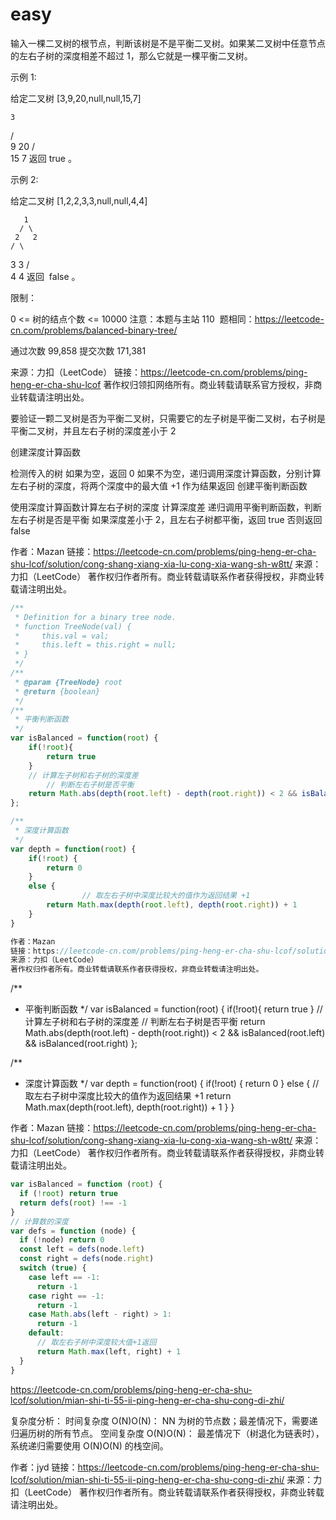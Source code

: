 # easy

输入一棵二叉树的根节点，判断该树是不是平衡二叉树。如果某二叉树中任意节点的左右子树的深度相差不超过 1，那么它就是一棵平衡二叉树。



示例 1:

给定二叉树 [3,9,20,null,null,15,7]

    3

/ \
 9 20
/ \
 15 7
返回 true 。

示例 2:

给定二叉树 [1,2,2,3,3,null,null,4,4]

       1
      / \
     2   2
    / \

3 3
/ \
 4 4
返回  false 。



限制：

0 <= 树的结点个数 <= 10000
注意：本题与主站 110  题相同：https://leetcode-cn.com/problems/balanced-binary-tree/



通过次数 99,858 提交次数 171,381

来源：力扣（LeetCode）
链接：https://leetcode-cn.com/problems/ping-heng-er-cha-shu-lcof
著作权归领扣网络所有。商业转载请联系官方授权，非商业转载请注明出处。

要验证一颗二叉树是否为平衡二叉树，只需要它的左子树是平衡二叉树，右子树是平衡二叉树，并且左右子树的深度差小于 2

创建深度计算函数

检测传入的树
如果为空，返回 0
如果不为空，递归调用深度计算函数，分别计算左右子树的深度，将两个深度中的最大值 +1 作为结果返回
创建平衡判断函数

使用深度计算函数计算左右子树的深度
计算深度差
递归调用平衡判断函数，判断左右子树是否是平衡
如果深度差小于 2，且左右子树都平衡，返回 true
否则返回 false

作者：Mazan
链接：https://leetcode-cn.com/problems/ping-heng-er-cha-shu-lcof/solution/cong-shang-xiang-xia-lu-cong-xia-wang-sh-w8tt/
来源：力扣（LeetCode）
著作权归作者所有。商业转载请联系作者获得授权，非商业转载请注明出处。

```js
/**
 * Definition for a binary tree node.
 * function TreeNode(val) {
 *     this.val = val;
 *     this.left = this.right = null;
 * }
 */
/**
 * @param {TreeNode} root
 * @return {boolean}
 */
/**
 * 平衡判断函数
 */
var isBalanced = function(root) {
    if(!root){
        return true
    }
    // 计算左子树和右子树的深度差
        // 判断左右子树是否平衡
    return Math.abs(depth(root.left) - depth(root.right)) < 2 && isBalanced(root.left) && isBalanced(root.right)
};

/**
 * 深度计算函数
 */
var depth = function(root) {
    if(!root) {
        return 0
    }
    else {
                // 取左右子树中深度比较大的值作为返回结果 +1
        return Math.max(depth(root.left), depth(root.right)) + 1
    }
}

作者：Mazan
链接：https://leetcode-cn.com/problems/ping-heng-er-cha-shu-lcof/solution/cong-shang-xiang-xia-lu-cong-xia-wang-sh-w8tt/
来源：力扣（LeetCode）
著作权归作者所有。商业转载请联系作者获得授权，非商业转载请注明出处。
```

/\*\*

- 平衡判断函数
  \*/
  var isBalanced = function(root) {
  if(!root){
  return true
  }
  // 计算左子树和右子树的深度差
  // 判断左右子树是否平衡
  return Math.abs(depth(root.left) - depth(root.right)) < 2 && isBalanced(root.left) && isBalanced(root.right)
  };

/\*\*

- 深度计算函数
  \*/
  var depth = function(root) {
  if(!root) {
  return 0
  }
  else {
  // 取左右子树中深度比较大的值作为返回结果 +1
  return Math.max(depth(root.left), depth(root.right)) + 1
  }
  }

作者：Mazan
链接：https://leetcode-cn.com/problems/ping-heng-er-cha-shu-lcof/solution/cong-shang-xiang-xia-lu-cong-xia-wang-sh-w8tt/
来源：力扣（LeetCode）
著作权归作者所有。商业转载请联系作者获得授权，非商业转载请注明出处。

```js
var isBalanced = function (root) {
  if (!root) return true
  return defs(root) !== -1
}
// 计算数的深度
var defs = function (node) {
  if (!node) return 0
  const left = defs(node.left)
  const right = defs(node.right)
  switch (true) {
    case left == -1:
      return -1
    case right == -1:
      return -1
    case Math.abs(left - right) > 1:
      return -1
    default:
      // 取左右子树中深度较大值+1返回
      return Math.max(left, right) + 1
  }
}
```

https://leetcode-cn.com/problems/ping-heng-er-cha-shu-lcof/solution/mian-shi-ti-55-ii-ping-heng-er-cha-shu-cong-di-zhi/

复杂度分析：
时间复杂度 O(N)O(N)： NN 为树的节点数；最差情况下，需要递归遍历树的所有节点。
空间复杂度 O(N)O(N)： 最差情况下（树退化为链表时），系统递归需要使用 O(N)O(N) 的栈空间。

作者：jyd
链接：https://leetcode-cn.com/problems/ping-heng-er-cha-shu-lcof/solution/mian-shi-ti-55-ii-ping-heng-er-cha-shu-cong-di-zhi/
来源：力扣（LeetCode）
著作权归作者所有。商业转载请联系作者获得授权，非商业转载请注明出处。
